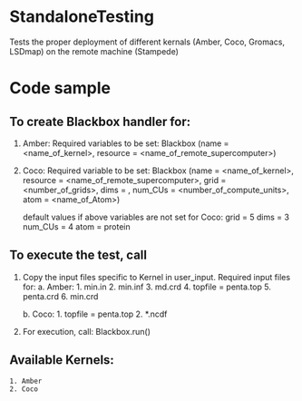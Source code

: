 # StandaloneTesting
Tests the proper deployment of different kernals (Amber, Coco, Gromacs, LSDmap) on the remote machine (Stampede)


# Code sample
## To create Blackbox handler for:

1. Amber: Required variables to be set:
	Blackbox (name = <name_of_kernel>,
			resource = <name_of_remote_supercomputer>)

2. Coco: Required variable to be set:
	Blackbox (name = <name_of_kernel>,
			resource = <name_of_remote_supercomputer>,
			grid = <number_of_grids>,
			dims = <number of dims>,
			num_CUs = <number_of_compute_units>,
			atom = <name_of_Atom>)

	default values if above variables are not set for Coco:
		grid = 5
		dims = 3
		num_CUs = 4
		atom = protein


## To execute the test, call
1. Copy the input files specific to Kernel in user_input. Required input files for:
	a. Amber:
		1. min.in
		2. min.inf
		3. md.crd
		4. topfile = penta.top
		5. penta.crd
		6. min.crd

	b. Coco:
		1. topfile = penta.top
		2. *.ncdf

2. For execution, call: 
	Blackbox.run()


## Available Kernels:
	1. Amber
	2. Coco
